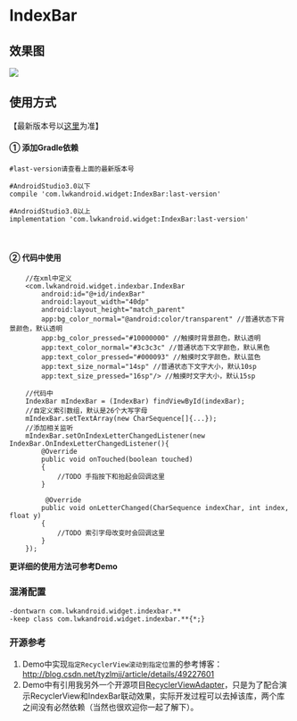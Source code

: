 # IndexBar

## 效果图
![](https://github.com/Vanish136/IndexBar/raw/master/pics/demo.gif) <br />

## 使用方式
【最新版本号以[这里](https://github.com/Vanish136/IndexBar/releases)为准】

#### ① 添加Gradle依赖
```
#last-version请查看上面的最新版本号

#AndroidStudio3.0以下
compile 'com.lwkandroid.widget:IndexBar:last-version'

#AndroidStudio3.0以上
implementation 'com.lwkandroid.widget:IndexBar:last-version'
```
<br />

#### ② 代码中使用
```
    //在xml中定义
    <com.lwkandroid.widget.indexbar.IndexBar
        android:id="@+id/indexBar"
        android:layout_width="40dp"
        android:layout_height="match_parent"
        app:bg_color_normal="@android:color/transparent" //普通状态下背景颜色，默认透明
        app:bg_color_pressed="#10000000" //触摸时背景颜色，默认透明
        app:text_color_normal="#3c3c3c" //普通状态下文字颜色，默认黑色
        app:text_color_pressed="#000093" //触摸时文字颜色，默认蓝色
        app:text_size_normal="14sp" //普通状态下文字大小，默认10sp
        app:text_size_pressed="16sp"/> //触摸时文字大小，默认15sp

    //代码中
    IndexBar mIndexBar = (IndexBar) findViewById(indexBar);
    //自定义索引数组，默认是26个大写字母
    mIndexBar.setTextArray(new CharSequence[]{...});
    //添加相关监听
    mIndexBar.setOnIndexLetterChangedListener(new IndexBar.OnIndexLetterChangedListener(){
        @Override
        public void onTouched(boolean touched)
        {
            //TODO 手指按下和抬起会回调这里
        }

         @Override
        public void onLetterChanged(CharSequence indexChar, int index, float y)
        {
            //TODO 索引字母改变时会回调这里
        }
    });
```
**更详细的使用方法可参考Demo**
<br />

### 混淆配置
```
-dontwarn com.lwkandroid.widget.indexbar.**
-keep class com.lwkandroid.widget.indexbar.**{*;}
```

### 开源参考
1. Demo中实现`指定RecyclerView滚动到指定位置`的参考博客：http://blog.csdn.net/tyzlmjj/article/details/49227601
2. Demo中有引用我另外一个开源项目[RecyclerViewAdapter](https://github.com/Vanish136/RecyclerViewAdapter)，只是为了配合演示RecyclerView和IndexBar联动效果，实际开发过程可以去掉该库，两个库之间没有必然依赖（当然也很欢迎你一起了解下）。
